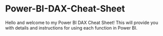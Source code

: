# Power-BI-DAX-Cheat-Sheet

Hello and welcome to my Power BI DAX Cheat Sheet! This will provide you with details and instructions for using each function in Power BI.
